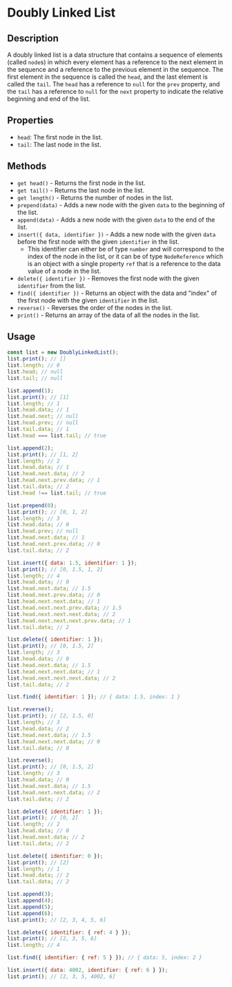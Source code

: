 # Doubly Linked List

## Description

A doubly linked list is a data structure that contains a sequence of elements (called `node`s) in which every element has a reference to the next element in the sequence and a reference to the previous element in the sequence. The first element in the sequence is called the `head`, and the last element is called the `tail`. The `head` has a reference to `null` for the `prev` property, and the `tail` has a reference to `null` for the `next` property to indicate the relative beginning and end of the list.

## Properties

- `head`: The first node in the list.
- `tail`: The last node in the list.

## Methods

- `get head()` - Returns the first node in the list.
- `get tail()` - Returns the last node in the list.
- `get length()` - Returns the number of nodes in the list.
- `prepend(data)` - Adds a new node with the given `data` to the beginning of the list.
- `append(data)` - Adds a new node with the given `data` to the end of the list.
- `insert({ data, identifier })` - Adds a new node with the given `data` before the first node with the given `identifier` in the list.
  - This identifier can either be of type `number` and will correspond to the index of the node in the list, or it can be of type `NodeReference` which is an object with a single property `ref` that is a reference to the data value of a node in the list.
- `delete({ identifier })` - Removes the first node with the given `identifier` from the list.
- `find({ identifier })` - Returns an object with the data and "index" of the first node with the given `identifier` in the list.
- `reverse()` - Reverses the order of the nodes in the list.
- `print()` - Returns an array of the data of all the nodes in the list.

## Usage

```javascript
const list = new DoublyLinkedList();
list.print(); // []
list.length; // 0
list.head; // null
list.tail; // null
```

```javascript
list.append(1);
list.print(); // [1]
list.length; // 1
list.head.data; // 1
list.head.next; // null
list.head.prev; // null
list.tail.data; // 1
list.head === list.tail; // true
```

```javascript
list.append(2);
list.print(); // [1, 2]
list.length; // 2
list.head.data; // 1
list.head.next.data; // 2
list.head.next.prev.data; // 1
list.tail.data; // 2
list.head !== list.tail; // true
```

```javascript
list.prepend(0);
list.print(); // [0, 1, 2]
list.length; // 3
list.head.data; // 0
list.head.prev; // null
list.head.next.data; // 1
list.head.next.prev.data; // 0
list.tail.data; // 2
```

```javascript
list.insert({ data: 1.5, identifier: 1 });
list.print(); // [0, 1.5, 1, 2]
list.length; // 4
list.head.data; // 0
list.head.next.data; // 1.5
list.head.next.prev.data; // 0
list.head.next.next.data; // 1
list.head.next.next.prev.data; // 1.5
list.head.next.next.next.data; // 2
list.head.next.next.next.prev.data; // 1
list.tail.data; // 2
```

```javascript
list.delete({ identifier: 1 });
list.print(); // [0, 1.5, 2]
list.length; // 3
list.head.data; // 0
list.head.next.data; // 1.5
list.head.next.next.data; // 1
list.head.next.next.next.data; // 2
list.tail.data; // 2
```

```javascript
list.find({ identifier: 1 }); // { data: 1.5, index: 1 }
```

```javascript
list.reverse();
list.print(); // [2, 1.5, 0]
list.length; // 3
list.head.data; // 2
list.head.next.data; // 1.5
list.head.next.next.data; // 0
list.tail.data; // 0
```

```javascript
list.reverse();
list.print(); // [0, 1.5, 2]
list.length; // 3
list.head.data; // 0
list.head.next.data; // 1.5
list.head.next.next.data; // 2
list.tail.data; // 2
```

```javascript
list.delete({ identifier: 1 });
list.print(); // [0, 2]
list.length; // 2
list.head.data; // 0
list.head.next.data; // 2
list.tail.data; // 2
```

```javascript
list.delete({ identifier: 0 });
list.print(); // [2]
list.length; // 1
list.head.data; // 2
list.tail.data; // 2
```

```javascript
list.append(3);
list.append(4);
list.append(5);
list.append(6);
list.print(); // [2, 3, 4, 5, 6]
```

```javascript
list.delete({ identifier: { ref: 4 } });
list.print(); // [2, 3, 5, 6]
list.length; // 4
```

```javascript
list.find({ identifier: { ref: 5 } }); // { data: 5, index: 2 }
```

```javascript
list.insert({ data: 4002, identifier: { ref: 6 } });
list.print(); // [2, 3, 5, 4002, 6]
```
